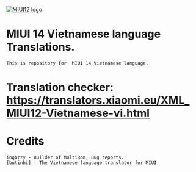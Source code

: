 [![MIUI12 logo](https://camo.githubusercontent.com/5da7a1aede48a5342e3bebad86afc58986b7b75bad9b951b36f5ae02a8a404d5/68747470733a2f2f692e696d6775722e636f6d2f69646d48384e752e706e67)](https://miui.vn/)

#  MIUI 14 Vietnamese language Translations.
	This is repository for  MIUI 14 Vietnamese language.

# Translation checker: https://translators.xiaomi.eu/XML_MIUI12-Vietnamese-vi.html

# Credits
    ingbrzy - Builder of MultiRom, Bug reports.
    [butinhi] - The Vietnamese language translator for MIUI
